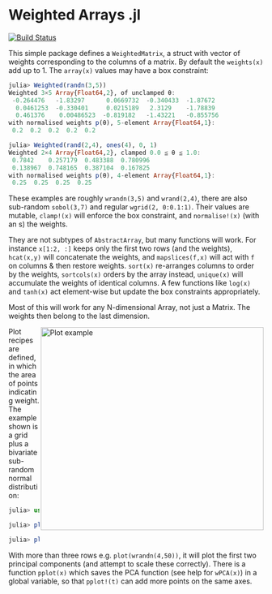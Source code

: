# Weighted Arrays .jl

[![Build Status](https://travis-ci.org/mcabbott/WeightedArrays.jl.svg?branch=master)](https://travis-ci.org/mcabbott/WeightedArrays.jl)

This simple package defines a `WeightedMatrix`, a struct with vector of weights corresponding to the columns of a matrix. By default the `weights(x)` add up to 1. The `array(x)` values may have a box constraint:
```julia
julia> Weighted(randn(3,5))
Weighted 3×5 Array{Float64,2}, of unclamped θ:
 -0.264476   -1.83297      0.0669732  -0.340433  -1.87672
  0.0461253  -0.330401     0.0215189   2.3129    -1.78839
  0.461376    0.00486523  -0.819182   -1.43221   -0.855756
with normalised weights p(θ), 5-element Array{Float64,1}:
 0.2  0.2  0.2  0.2  0.2

julia> Weighted(rand(2,4), ones(4), 0, 1)
Weighted 2×4 Array{Float64,2}, clamped 0.0 ≦ θ ≦ 1.0:
 0.7842    0.257179  0.483388  0.780996
 0.138967  0.748165  0.387104  0.167825
with normalised weights p(θ), 4-element Array{Float64,1}:
 0.25  0.25  0.25  0.25
```
These examples are roughly `wrandn(3,5)` and `wrand(2,4)`, there are also sub-random `sobol(3,7)` and regular `wgrid(2, 0:0.1:1)`.
Their values are mutable, `clamp!(x)` will enforce the box constraint, and `normalise!(x)` (with an s) the weights.

They are not subtypes of `AbstractArray`, but many functions will work.
For instance `x[1:2, :]` keeps only the first two rows (and the weights),
`hcat(x,y)` will concatenate the weights,
and `mapslices(f,x)` will act with `f` on columns & then restore weights.
`sort(x)` re-arranges columns to order by the weights, `sortcols(x)` orders by the array instead,
`unique(x)` will accumulate the weights of identical columns.
A few functions like `log(x)` and `tanh(x)` act element-wise but update the box constraints appropriately.

Most of this will work for any N-dimensional Array, not just a Matrix. The weights then belong to the last dimension.

<img src="deps/red.png?raw=true" width="440" height="400" alt="Plot example" align="right" padding="5">

Plot recipes are defined, in which the area of points indicating weight.
The example shown is a grid plus a bivariate sub-random normal distribution:

```julia
julia> using Plots

julia> plot(wgrid(2, -5:5), m=:+)

julia> plot!(soboln(2, 2000), m=:diamond, c=:red)
```

With more than three rows e.g. `plot(wrandn(4,50))`, it will plot the first two principal components (and attempt to scale these correctly).
There is a function `pplot(x)` which saves the PCA function (see help for `wPCA(x)`) in a global variable, so that `pplot!(t)` can add more points on the same axes.

